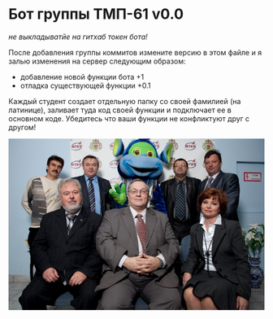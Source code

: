 # Бот группы ТМП-61 v0.0

_не выкладыватйе на гитхаб токен бота!_

После добавления группы коммитов измените версию в этом 
файле и я залью изменения на сервер следующим образом:
- добавление новой функции бота +1
- отладка существующей функции +0.1

Каждый студент создает отдельную папку со своей фамилией (на латинице),
заливает туда код своей функции и подключает ее в основном коде.
Убедитесь что ваши функции не конфликтуют друг с другом!

![alt text](https://github.com/mtkp-tmp/telebot_from_61/blob/master/2010_11_18_mtkp1.jpg "big brother is watching you!")

